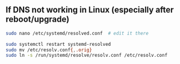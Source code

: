 ## If DNS not working in Linux (especially after reboot/upgrade)
```sh
sudo nano /etc/systemd/resolved.conf  # edit it there

sudo systemctl restart systemd-resolved
sudo mv /etc/resolv.conf{,.orig}
sudo ln -s /run/systemd/resolve/resolv.conf /etc/resolv.conf
```
